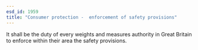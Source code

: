 ```yaml
---
esd_id: 1959
title: "Consumer protection -  enforcement of safety provisions"
---
```


It shall be the duty of every weights and measures authority in Great Britain to enforce within their area the safety provisions.

